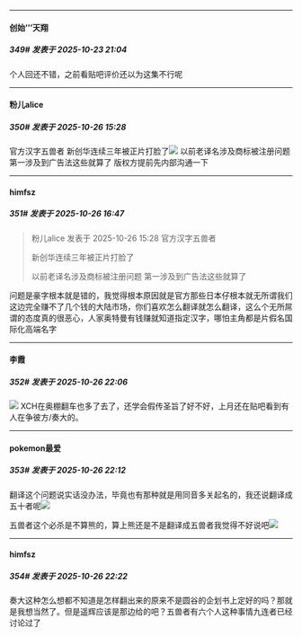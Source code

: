 ﻿
*****

####  创始’’’天翔  
##### 349#       发表于 2025-10-23 21:04

个人回还不错，之前看贴吧评价还以为这集不行呢


*****

####  粉儿alice  
##### 350#       发表于 2025-10-26 15:28

官方汉字五兽者
新创华连续三年被正片打脸了<img src="https://static.stage1st.com/image/smiley/face2017/067.png" referrerpolicy="no-referrer">
以前老译名涉及商标被注册问题 第一涉及到广告法这些就算了
版权方提前先内部沟通一下


*****

####  himfsz  
##### 351#       发表于 2025-10-26 16:47

<blockquote>粉儿alice 发表于 2025-10-26 15:28
官方汉字五兽者

新创华连续三年被正片打脸了

以前老译名涉及商标被注册问题 第一涉及到广告法这些就算了</blockquote>
问题是豪字根本就是错的，我觉得根本原因就是官方那些日本仔根本就无所谓我们这边完全赚不了几个钱的大陆市场，你们喜欢怎么翻译就怎么翻译，这么个无所屌谓的态度真的很恶心，人家奥特曼有钱赚就知道指定汉字，哪怕主角都是片假名国际化高端名字


*****

####  李霞  
##### 352#       发表于 2025-10-26 22:06

<img src="https://static.stage1st.com/image/smiley/face2017/020.png" referrerpolicy="no-referrer"> XCH在奥棚翻车也多了去了，还学会假传圣旨了好不好，上月还在贴吧看到有人在争彼方/奏大的。


*****

####  pokemon最爱  
##### 353#       发表于 2025-10-26 22:12

翻译这个问题说实话没办法，毕竟也有那种就是用同音多关起名的，我还说翻译成五十者呢<img src="https://static.stage1st.com/image/smiley/face2017/067.png" referrerpolicy="no-referrer">

五兽者这个必杀是不算熊的，算上熊还是不是翻译成五兽者我觉得不好说吧<img src="https://static.stage1st.com/image/smiley/face2017/067.png" referrerpolicy="no-referrer">


*****

####  himfsz  
##### 354#       发表于 2025-10-26 22:22

奏大这种怎么想都不知道是怎样翻出来的原来不是圆谷的企划书上定好的吗？那就是我想当然了。但是遥辉应该是那边给的吧？五兽者有六个人这种事情九连者已经讨论过了

